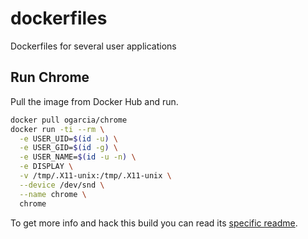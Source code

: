 # dockerfiles
Dockerfiles for several user applications

## Run Chrome

Pull the image from Docker Hub and run.

```bash
docker pull ogarcia/chrome
docker run -ti --rm \
  -e USER_UID=$(id -u) \
  -e USER_GID=$(id -g) \
  -e USER_NAME=$(id -u -n) \
  -e DISPLAY \
  -v /tmp/.X11-unix:/tmp/.X11-unix \
  --device /dev/snd \
  --name chrome \
  chrome
```

To get more info and hack this build you can read its [specific readme][1].

[1]: (chrome/README.md).
